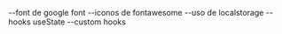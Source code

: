 


--font de google font
--iconos de fontawesome
--uso de localstorage
--hooks useState
--custom hooks
